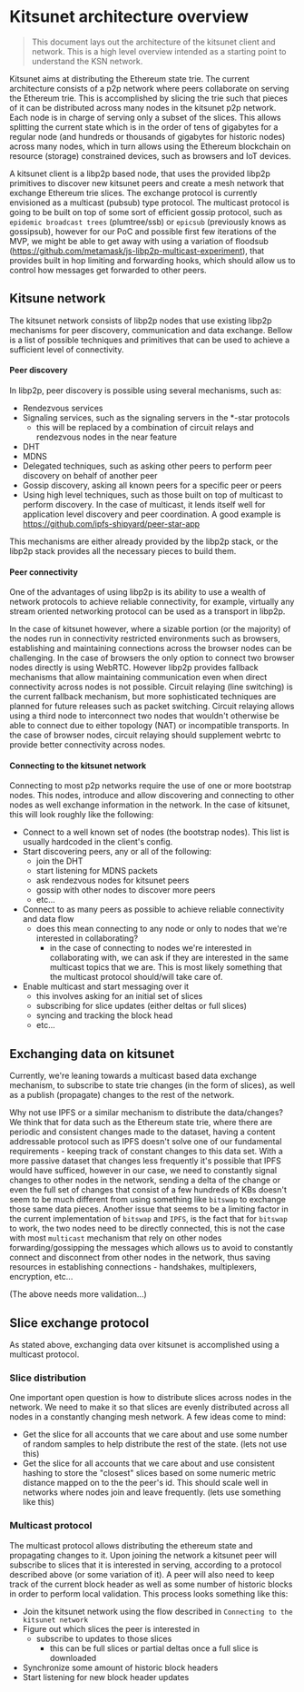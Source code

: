 # Kitsunet architecture overview

> This document lays out the architecture of the kitsunet client and network. This is a high level overview intended as a starting point to understand the KSN network.

Kitsunet aims at distributing the Ethereum state trie. The current architecture consists of a p2p network where peers collaborate on serving the Ethereum trie. This is accomplished by slicing the trie such that pieces of it can be distributed across many nodes in the kitsunet p2p network. Each node is in charge of serving only a subset of the slices. This allows splitting the current state which is in the order of tens of gigabytes for a regular node (and hundreds or thousands of gigabytes for historic nodes) across many nodes, which in turn allows using the Ethereum blockchain on resource (storage) constrained devices, such as browsers and IoT devices.

A kitsunet client is a libp2p based node, that uses the provided libp2p primitives to discover new kitsunet peers and create a mesh network that exchange Ethereum trie slices. The exchange protocol is currently envisioned as a multicast (pubsub) type protocol. The multicast protocol is going to be built on top of some sort of efficient gossip protocol, such as `epidemic broadcast trees` (plumtree/ssb) or `epicsub` (previously knows as gossipsub), however for our PoC and possible first few iterations of the MVP, we might be able to get away with using a variation of floodsub (https://github.com/metamask/js-libp2p-multicast-experiment), that provides built in hop limiting and forwarding hooks, which should allow us to control how messages get forwarded to other peers.

## Kitsune network

The kitsunet network consists of libp2p nodes that use existing libp2p mechanisms for peer discovery, communication and data exchange. Bellow is a list of possible techniques and primitives that can be used to achieve a sufficient level of connectivity.

#### Peer discovery

In libp2p, peer discovery is possible using several mechanisms, such as:

- Rendezvous services
- Signaling services, such as the signaling servers in the *-star protocols
  - this will be replaced by a combination of circuit relays and rendezvous nodes in the near feature
- DHT
- MDNS
- Delegated techniques, such as asking other peers to perform peer discovery on behalf of another peer
- Gossip discovery, asking all known peers for a specific peer or peers
- Using high level techniques, such as those built on top of multicast to perform discovery. In the case of multicast, it lends itself well for application level discovery and peer coordination. A good example is https://github.com/ipfs-shipyard/peer-star-app

This mechanisms are either already provided by the libp2p stack, or the libp2p stack provides all the necessary pieces to build them.

#### Peer connectivity

One of the advantages of using libp2p is its ability to use a wealth of network protocols to achieve reliable connectivity, for example, virtually any stream oriented networking protocol can be used as a transport in libp2p.

In the case of kitsunet however, where a sizable portion (or the majority) of the nodes run in connectivity restricted environments such as browsers, establishing and maintaining connections across the browser nodes can be challenging. In the case of browsers the only option to connect two browser nodes directly is using WebRTC. However libp2p provides fallback mechanisms that allow maintaining communication even when direct connectivity across nodes is not possible. Circuit relaying (line switching) is the current fallback mechanism, but more sophisticated techniques are planned for future releases such as packet switching. Circuit relaying allows using a third node to interconnect two nodes that wouldn't otherwise be able to connect due to either topology (NAT) or incompatible transports. In the case of browser nodes, circuit relaying should supplement webrtc to provide better connectivity across nodes.

#### Connecting to the kitsunet network

Connecting to most p2p networks require the use of one or more bootstrap nodes. This nodes, introduce and allow discovering and connecting to other nodes as well exchange information in the network. In the case of kitsunet, this will look roughly like the following:

- Connect to a well known set of nodes (the bootstrap nodes). This list is usually hardcoded in the client's config.
- Start discovering peers, any or all of the following:
  - join the DHT
  - start listening for MDNS packets
  - ask rendezvous nodes for kitsunet peers
  - gossip with other nodes to discover more peers
  - etc...
- Connect to as many peers as possible to achieve reliable connectivity and data flow
  - does this mean connecting to any node or only to nodes that we're interested in collaborating?
    - in the case of connecting to nodes we're interested in collaborating with, we can ask if they are interested in the same multicast topics that we are. This is most likely something that the multicast protocol should/will take care of.
- Enable multicast and start messaging over it
  - this involves asking for an initial set of slices
  - subscribing for slice updates (either deltas or full slices)
  - syncing and tracking the block head
  - etc...

## Exchanging data on kitsunet

Currently, we're leaning towards a multicast based data exchange mechanism, to subscribe to state trie changes (in the form of slices), as well as a publish (propagate) changes to the rest of the network.

Why not use IPFS or a similar mechanism to distribute the data/changes? We think that for data such as the Ethereum state trie, where there are periodic and consistent changes made to the dataset, having a content addressable protocol such as IPFS doesn't solve one of our fundamental requirements - keeping track of constant changes to this data set. With a more passive dataset that changes less frequently it's possible that IPFS would have sufficed, however in our case, we need to constantly signal changes to other nodes in the network, sending a delta of the change or even the full set of changes that consist of a few hundreds of KBs doesn't seem to be much different from using something like `bitswap` to exchange those same data pieces. Another issue that seems to be a limiting factor in the current implementation of `bitswap` and `IPFS`, is the fact that for `bitswap` to work, the two nodes need to be directly connected, this is not the case with most `multicast` mechanism that rely on other nodes forwarding/gossipping the messages which allows us to avoid to constantly connect and disconnect from other nodes in the network, thus saving resources in establishing connections  - handshakes, multiplexers, encryption, etc...

(The above needs more validation...)

## Slice exchange protocol

As stated above, exchanging data over kitsunet is accomplished using a multicast protocol.

### Slice distribution

One important open question is how to distribute slices across nodes in the network. We need to make it so that slices are evenly distributed across all nodes in a constantly changing mesh network. A few ideas come to mind:

- Get the slice for all accounts that we care about and use some number of random samples to help distribute the rest of the state. (lets not use this)
- Get the slice for all accounts that we care about and use consistent hashing to store the "closest" slices based on some numeric metric distance mapped on to the the peer's id. This should scale well in networks where nodes join and leave frequently. (lets use something like this)

### Multicast protocol

The multicast protocol allows distributing the ethereum state and propagating changes to it. Upon joining the network a kitsunet peer will subscribe to slices that it is interested in serving, according to a protocol described above (or some variation of it). A peer will also need to keep track of the current block header as well as some number of historic blocks in order to perform local validation. This process looks something like this:

- Join the kitsunet network using the flow described in `Connecting to the kitsunet network`
- Figure out which slices the peer is interested in
  - subscribe to updates to those slices
    - this can be full slices or partial deltas once a full slice is downloaded
- Synchronize some amount of historic block headers
- Start listening for new block header updates
